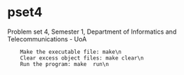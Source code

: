 # pset4
Problem set 4, Semester 1, Department of Informatics and Telecommunications - UoA 


        Make the executable file: make\n
        Clear excess object files: make clear\n
        Run the program: make  run\n

